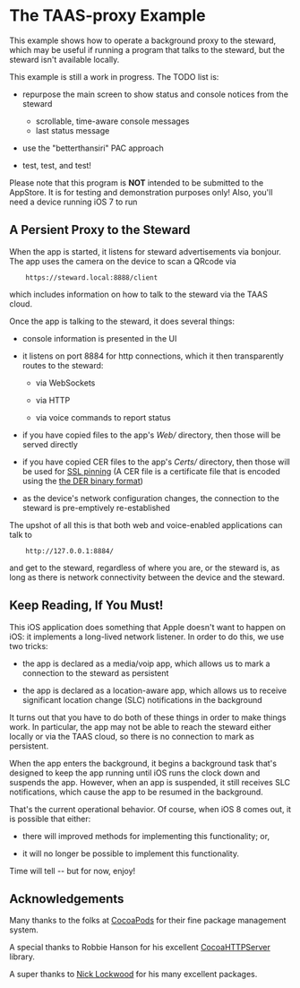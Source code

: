 The TAAS-proxy Example
======================

This example shows how to operate a background proxy to the steward,
which may be useful if running a program that talks to the steward,
but the steward isn't available locally.

This example is still a work in progress.
The TODO list is:

- repurpose the main screen to show status and console notices from the steward
    - scrollable, time-aware console messages
    - last status message

- use the "betterthansiri" PAC approach

- test, test, and test!

Please note that this program is **NOT** intended to be submitted to the AppStore.
It is for testing and demonstration purposes only!
Also, you'll need a device running iOS 7 to run

A Persient Proxy to the Steward
-------------------------------

When the app is started,
it listens for steward advertisements via bonjour.
The app uses the camera on the device to scan a QRcode via

        https://steward.local:8888/client

which includes information on how to talk to the steward via the TAAS cloud.

Once the app is talking to the steward,
it does several things:

* console information is presented in the UI

* it listens on port 8884 for http connections, which it then transparently routes to the steward:

    * via WebSockets

    * via HTTP

    * via voice commands to report status

* if you have copied files to the app's _Web/_ directory, then those will be served directly

* if you have copied CER files to the app's _Certs/_ directory,
then those will be used for [SSL pinning](http://en.wikipedia.org/wiki/Transport_Layer_Security#Certificate_pinning)
(A CER file is a certificate file that is encoded using the
[the DER binary format](http://en.wikipedia.org/wiki/Distinguished_Encoding_Rules#DER_encoding))

* as the device's network configuration changes,
the connection to the steward is pre-emptively re-established

The upshot of all this is that both web and voice-enabled applications can talk to

        http://127.0.0.1:8884/

and get to the steward,
regardless of where you are,
or the steward is,
as long as there is network connectivity between the device and the steward.


Keep Reading, If You Must!
--------------------------
This iOS application does something that Apple doesn't want to happen on iOS:
it implements a long-lived network listener.
In order to do this, we use two tricks:

* the app is declared as a media/voip app,
which allows us to mark a connection to the steward as persistent

* the app is declared as a location-aware app,
which allows us to receive significant location change (SLC) notifications in the background

It turns out that you have to do both of these things in order to make things work.
In particular, the app may not be able to reach the steward either locally or via the TAAS cloud,
so there is no connection to mark as persistent.

When the app enters the background,
it begins a background task that's designed to keep the app running until iOS runs the clock down and suspends the app.
However,
when an app is suspended,
it still receives SLC notifications,
which cause the app to be resumed in the background.

That's the current operational behavior.
Of course,
when iOS 8 comes out,
it is possible that either:

* there will improved methods for implementing this functionality; or,

* it will no longer be possible to implement this functionality.

Time will tell -- but for now, enjoy!



Acknowledgements
----------------
Many thanks to the folks at [CocoaPods](http://cocoapods.org) for their fine package management system.

A special thanks to Robbie Hanson for his excellent [CocoaHTTPServer](https://github.com/robbiehanson/CocoaHTTPServer) library.

A super thanks to [Nick Lockwood](https://github.com/nicklockwood) for his many excellent packages.

